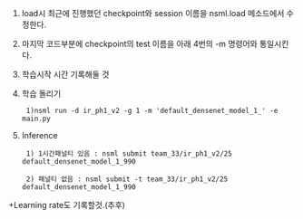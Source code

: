 1. load시 최근에 진행했던 checkpoint와 session 이름을 nsml.load 메소드에서 수정한다.
2. 마지막 코드부분에 checkpoint의 test 이름을 아래 4번의 -m 명령어와 통일시킨다.
3. 학습시작 시간 기록해둘 것
4. 학습 돌리기
    
        1)nsml run -d ir_ph1_v2 -g 1 -m 'default_densenet_model_1_' -e main.py
5. Inference

        1) 1시간패널티 있음 : nsml submit team_33/ir_ph1_v2/25 default_densenet_model_1_990
    
        2) 패널티 없음 : nsml submit -t team_33/ir_ph1_v2/25 default_densenet_model_1_990

+Learning rate도 기록할것.(추후)